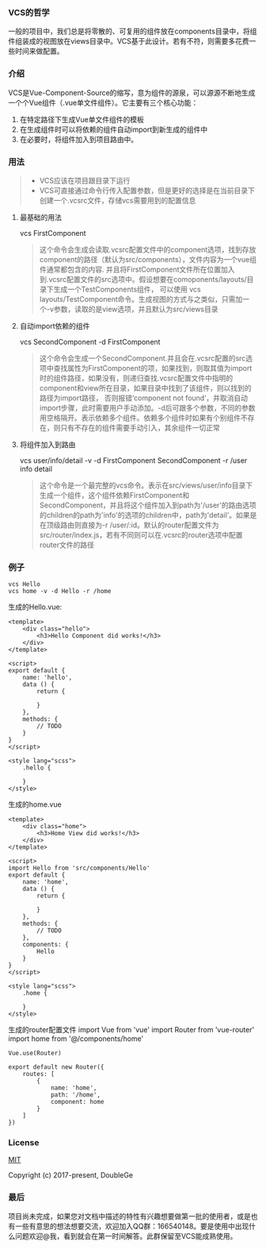 ### VCS的哲学
一般的项目中，我们总是将零散的、可复用的组件放在components目录中，将组件组装成的视图放在views目录中。VCS基于此设计。若有不符，则需要多花费一些时间来做配置。

### 介绍
VCS是Vue-Component-Source的缩写，意为组件的源泉，可以源源不断地生成一个个Vue组件（.vue单文件组件）。它主要有三个核心功能：

1. 在特定路径下生成Vue单文件组件的模板
2. 在生成组件时可以将依赖的组件自动import到新生成的组件中
3. 在必要时，将组件加入到项目路由中。


### 用法
> - VCS应该在项目跟目录下运行
> - VCS可直接通过命令行传入配置参数，但是更好的选择是在当前目录下创建一个.vcsrc文件，存储vcs需要用到的配置信息

1. 最基础的用法

    vcs FirstComponent 
    > 这个命令会生成会读取.vcsrc配置文件中的component选项，找到存放component的路径（默认为src/components），文件内容为一个vue组件通常都包含的内容. 并且将FirstComponent文件所在位置加入到.vcsrc配置文件的src选项中。假设想要在comoponents/layouts/目录下生成一个TestComponents组件， 可以使用 vcs layouts/TestComponent命令。生成视图的方式与之类似，只需加一个-v参数，读取的是view选项，并且默认为src/views目录

2. 自动import依赖的组件

    vcs SecondComponent -d FirstComponent
    > 这个命令会生成一个SecondComponent.并且会在.vcsrc配置的src选项中查找属性为FirstComponent的项，如果找到，则取其值为import时的组件路径，如果没有，则递归查找.vcsrc配置文件中指明的component和view所在目录，如果目录中找到了该组件，则以找到的路径为import路径， 否则报错‘component not found’，并取消自动import步骤，此时需要用户手动添加。-d后可跟多个参数，不同的参数用空格隔开。表示依赖多个组件。依赖多个组件时如果有个别组件不存在，则只有不存在的组件需要手动引入，其余组件一切正常

3. 将组件加入到路由

    vcs user/info/detail -v -d FirstComponent SecondComponent -r /user info detail

    > 这个命令是一个最完整的vcs命令。表示在src/views/user/info目录下生成一个组件，这个组件依赖FirstComponent和SecondComponent，并且将这个组件加入到path为'/user'的路由选项的children的path为'info'的选项的children中，path为'detail'。如果是在顶级路由则直接为-r /user/:id。默认的router配置文件为src/router/index.js，若有不同则可以在.vcsrc的router选项中配置router文件的路径

### 例子
    
    vcs Hello
    vcs home -v -d Hello -r /home

生成的Hello.vue:

    <template>
        <div class="hello">
            <h3>Hello Component did works!</h3>
        </div>
    </template>

    <script>
    export default {
        name: 'hello',
        data () {
            return {

            }
        },
        methods: {
            // TODO
        }
    }
    </script>

    <style lang="scss">
        .hello {

        }
    </style>

生成的home.vue

    <template>
        <div class="home">
            <h3>Home View did works!</h3>
        </div>
    </template>

    <script>
    import Hello from 'src/components/Hello'
    export default {
        name: 'home',
        data () {
            return {

            }
        },
        methods: {
            // TODO
        },
        components: {
            Hello
        }
    }
    </script>

    <style lang="scss">
        .home {

        }
    </style>

生成的router配置文件
    import Vue from 'vue'
    import Router from 'vue-router'
    import home from '@/components/home'

    Vue.use(Router)

    export default new Router({
        routes: [
            {
                name: 'home',
                path: '/home',
                component: home
            }
        ]
    })

### License
[MIT](http://opensource.org/licenses/MIT)

Copyright (c) 2017-present, DoubleGe

### 最后
项目尚未完成，如果您对文档中描述的特性有兴趣想要做第一批的使用者，或是也有一些有意思的想法想要交流，欢迎加入QQ群：166540148。要是使用中出现什么问题欢迎@我，看到就会在第一时间解答。此群保留至VCS能成熟使用。